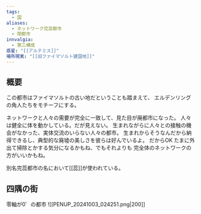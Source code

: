 ```yaml
---
tags:
  - 国
aliases:
  - ネットワーク完蕊都市
  - 閉都市
innvalgia:
  - 第三構成
惑星: "[[アルテミス]]"
場所現実: "[[旧ファイマソルト建国地]]"
---
```

## 概要
この都市はファイマソルトの古い地だということも踏まえて、
エルデンリングの角人たちをモチーフにする。

ネットワークと人々の需要が完全に一致して、見た目が廃都市になった。
人々は健全に体を動かしている。だが見えない。
生まれながらに人々との接触の機会がなかった、実体交流のいらない人々の都市。
生まれからそうなんだから納得できるし、典型的な廃墟の美しさを彼らは好んでいるよ。
だからOK たまに外出て掃除とかする気分になるかもね、でもそれよりも
完全体のネットワークの方がいいかもね。

別名完蕊都市の名において[[蕊]]が使われている。
## 四隅の街
零軸が0゜の都市
![[PENUP_20241003_024251.png|200]]